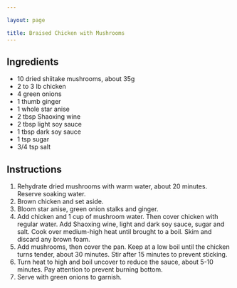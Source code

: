 ```yaml
---

layout: page

title: Braised Chicken with Mushrooms
---
```


## Ingredients
* 10 dried shiitake mushrooms, about 35g
* 2 to 3 lb chicken
* 4 green onions
* 1 thumb ginger
* 1 whole star anise
* 2 tbsp Shaoxing wine
* 2 tbsp light soy sauce
* 1 tbsp dark soy sauce
* 1 tsp sugar
* 3/4 tsp salt

## Instructions
1. Rehydrate dried mushrooms with warm water, about 20 minutes. Reserve soaking water.
2. Brown chicken and set aside.
3. Bloom star anise, green onion stalks and ginger.
4. Add chicken and 1 cup of mushroom water. Then cover chicken with regular water. Add Shaoxing wine, light and dark soy sauce, sugar and salt. Cook over medium-high heat until brought to a boil. Skim and discard any brown foam.
5. Add mushrooms, then cover the pan. Keep at a low boil until the chicken turns tender, about 30 minutes. Stir after 15 minutes to prevent sticking.
6. Turn heat to high and boil uncover to reduce the sauce, about 5-10 minutes. Pay attention to prevent burning bottom.
7. Serve with green onions to garnish.
